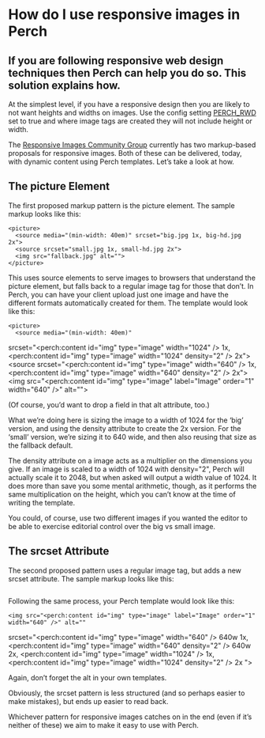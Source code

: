 # How do I use responsive images in Perch

## If you are following responsive web design techniques then Perch can help you do so. This solution explains how.

At the simplest level, if you have a responsive design then you are likely to not want heights and widths on images. Use the config setting [PERCH_RWD](http://docs.grabaperch.com/docs/installing-perch/configuration/markup/) set to true and where image tags are created they will not include height or width.

The [Responsive Images Community Group](http://responsiveimages.org/) currently has two markup-based proposals for responsive images. Both of these can be delivered, today, with dynamic content using Perch templates. Let’s take a look at how.

## The picture Element

The first proposed markup pattern is the picture element. The sample markup looks like this:

    <picture>
      <source media="(min-width: 40em)" srcset="big.jpg 1x, big-hd.jpg 2x">
      <source srcset="small.jpg 1x, small-hd.jpg 2x">
      <img src="fallback.jpg" alt="">
    </picture>

This uses source elements to serve images to browsers that understand the picture element, but falls back to a regular image tag for those that don’t. In Perch, you can have your client upload just one image and have the different formats automatically created for them. The template would look like this:

    <picture>
      <source media="(min-width: 40em)" 
  srcset="<perch:content id="img" type="image" width="1024" /> 1x, 
          <perch:content id="img" type="image" width="1024" density="2" /> 2x">
      <source 
  srcset="<perch:content id="img" type="image" width="640" /> 1x, 
          <perch:content id="img" type="image" width="640" density="2" /> 2x">
      <img src="<perch:content id="img" type="image" label="Image" order="1" width="640" />" alt="">
    </picture>

(Of course, you’d want to drop a field in that alt attribute, too.)

What we’re doing here is sizing the image to a width of 1024 for the ‘big’ version, and using the density attribute to create the 2x version. For the ‘small’ version, we’re sizing it to 640 wide, and then also reusing that size as the fallback default.

The density attribute on a image acts as a multiplier on the dimensions you give. If an image is scaled to a width of 1024 with density="2", Perch will actually scale it to 2048, but when asked will output a width value of 1024. It does more than save you some mental arithmetic, though, as it performs the same multiplication on the height, which you can’t know at the time of writing the template.

You could, of course, use two different images if you wanted the editor to be able to exercise editorial control over the big vs small image.

## The srcset Attribute

The second proposed pattern uses a regular image tag, but adds a new srcset attribute. The sample markup looks like this:

<img src="fallback.jpg" alt="" srcset="small.jpg 640w 1x, small-hd.jpg 640w 2x, med.jpg 1x, med-hd.jpg 2x ">

Following the same process, your Perch template would look like this:

    <img src="<perch:content id="img" type="image" label="Image" order="1" width="640" />" alt="" 
srcset="<perch:content id="img" type="image" width="640" /> 640w 1x, 
	    <perch:content id="img" type="image" width="640" density="2" /> 640w 2x, 
	    <perch:content id="img" type="image" width="1024" /> 1x, 
    	<perch:content id="img" type="image" width="1024" density="2" /> 2x ">

Again, don’t forget the alt in your own templates.

Obviously, the srcset pattern is less structured (and so perhaps easier to make mistakes), but ends up easier to read back.

Whichever pattern for responsive images catches on in the end (even if it’s neither of these) we aim to make it easy to use with Perch.